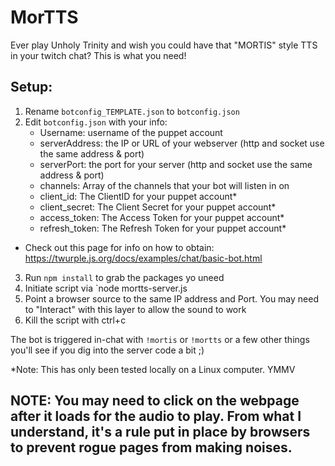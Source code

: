 # MorTTS

Ever play Unholy Trinity and wish you could have that "MORTIS" style TTS in your twitch chat?  This is what you need!


## Setup:

1. Rename `botconfig_TEMPLATE.json` to `botconfig.json`
2. Edit `botconfig.json` with your info:
    - Username: username of the puppet account
    - serverAddress: the IP or URL of your webserver (http and socket use the same address & port)
    - serverPort: the port for your server (http and socket use the same address & port)
    - channels: Array of the channels that your bot will listen in on
    - client_id: The ClientID for your puppet account*
    - client_secret: The Client Secret for your puppet account*
    - access_token: The Access Token for your puppet account*
    - refresh_token: The Refresh Token for your puppet account*
  
* Check out this page for info on how to obtain: https://twurple.js.org/docs/examples/chat/basic-bot.html

3. Run `npm install` to grab the packages yo uneed
4. Initiate script via `node mortts-server.js
5. Point a browser source to the same IP address and Port.  You may need to "Interact" with this layer to allow the sound to work
6. Kill the script with ctrl+c

The bot is triggered in-chat with `!mortis` or `!mortts` or a few other things you'll see if you dig into the server code a bit ;)

   *Note: This has only been tested locally on a Linux computer.  YMMV


## NOTE: You may need to click on the webpage after it loads for the audio to play. From what I understand, it's a rule put in place by browsers to prevent rogue pages from making noises.
